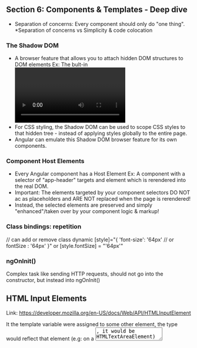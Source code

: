 ## Section 6: Components & Templates - Deep dive

- Separation of concerns: Every component should only do "one thing".
  \*Separation of concerns vs Simplicity & code colocation

### The Shadow DOM

- A browser feature that allows you to attach hidden DOM structures to DOM elements
  Ex: The bult-in <video> element hides a more complex DOM tree that's used internally
- For CSS styling, the Shadow DOM can be used to scope CSS styles to that hidden tree - instead of applying styles globally to the entire page.
- Angular can emulate this Shadow DOM browser feature for its own components.

### Component Host Elements

- Every Angular component has a Host Element
  Ex: A component with a selector of "app-header" targets and <app-header> element which is rerendered into the real DOM.
- Important: The elements targeted by your component selectors DO NOT ac as placeholders and ARE NOT replaced when the page is rerendered!
- Instead, the selected elements are preserved and simply "enhanced"/taken over by your component logic & markup!

### Class bindings: repetition

<div [class.status]="currentStatus === 'offline'"> // can add or remove class dynamic
[style]="{
    'font-size': '64px' // or fontSize : '64px'
}"
or [style.fontSize] = "'64px'"

### ngOnInit()
Complex task like sending HTTP requests, should not go into the constructor, but instead into ngOnInit()

## HTML Input Elements
Link: https://developer.mozilla.org/en-US/docs/Web/API/HTMLInputElement

It the template variable were assigned to some other element, the type would reflect that element (e.g: on a <textarea>, it would be HTMLTextAreaElement)

## Signal Effects cleanup functions
When working with Signal effects, you sometimes might need to perform some cleanup work before the effect function runs again (e.g., to clear some timer or something like that).

Angular's effect() allows you to do that!

It does provide you with an onCleanup hook which you can execute as part of your effect function to define what should happen before the effect code runs the next time:

effect((onCleanup) => {
  const tasks = getTasks();
  const timer = setTimeout(() => {
    console.log(`Current number of tasks: ${tasks().length}`);
  }, 1000);
  onCleanup(() => {
    clearTimeout(timer);
  });
});

## Updating with signal values
update method in signal likely set method, but different, it expects to get a function as an argument, and that function will be executed by Angular

